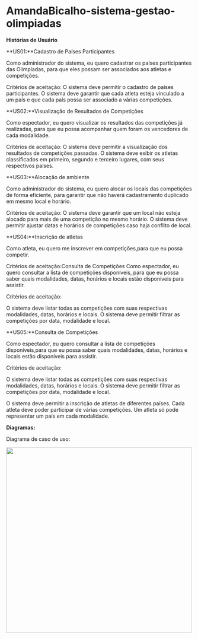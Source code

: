 # AmandaBicalho-sistema-gestao-olimpiadas

**Histórias de Usuário**


**US01:**Cadastro de Países Participantes

Como administrador do sistema, eu quero cadastrar os países participantes das Olimpíadas, para que eles possam ser associados aos atletas e competições.

Critérios de aceitação:
O sistema deve permitir o cadastro de países participantes.
O sistema deve garantir que cada atleta esteja vinculado a um país e que cada país possa ser associado a várias competições.


**US02:**Visualização de Resultados de Competições

Como espectador, eu quero visualizar os resultados das competições já realizadas, para que eu possa acompanhar quem foram os vencedores de cada modalidade.

Critérios de aceitação:
O sistema deve permitir a visualização dos resultados de competições passadas.
O sistema deve exibir os atletas classificados em primeiro, segundo e terceiro lugares, com seus respectivos países.


**US03:**Alocação de ambiente

Como administrador do sistema, eu quero alocar os locais das competições de forma eficiente, para garantir que não haverá cadastramento duplicado em mesmo local e horário.

Critérios de aceitação:
O sistema deve garantir que um local não esteja alocado para mais de uma competição no mesmo horário.
O sistema deve permitir ajustar datas e horários de competições caso haja conflito de local.


**US04:**Inscrição de atletas

Como atleta, eu quero me inscrever em competições,para que eu possa competir.

Critérios de aceitação:Consulta de Competições
Como espectador,
eu quero consultar a lista de competições disponíveis,
para que eu possa saber quais modalidades, datas, horários e locais estão disponíveis para assistir.

Critérios de aceitação:

O sistema deve listar todas as competições com suas respectivas modalidades, datas, horários e locais.
O sistema deve permitir filtrar as competições por data, modalidade e local.


**US05:**Consulta de Competições

Como espectador, eu quero consultar a lista de competições disponíveis,para que eu possa saber quais modalidades, datas, horários e locais estão disponíveis para assistir.

Critérios de aceitação:

O sistema deve listar todas as competições com suas respectivas modalidades, datas, horários e locais.
O sistema deve permitir filtrar as competições por data, modalidade e local.

O sistema deve permitir a inscrição de atletas de diferentes países.
Cada atleta deve poder participar de várias competições.
Um atleta só pode representar um país em cada modalidade.

**Diagramas:**

Diagrama de caso de uso: 

<img width="500px" height="500px" src="![Captura de tela 2024-09-18 161204](https://github.com/user-attachments/assets/da6dd2ba-cc12-4b2b-b515-19c91098bf97)">

 

